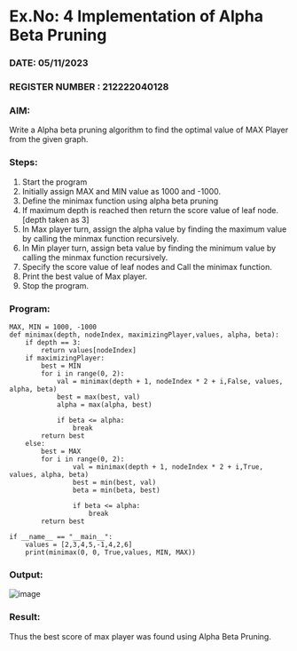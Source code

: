 # Ex.No: 4   Implementation of Alpha Beta Pruning 
### DATE: 05/11/2023                                                                           
### REGISTER NUMBER :  212222040128
### AIM: 
Write a Alpha beta pruning algorithm to find the optimal value of MAX Player from the given graph.
### Steps:
1. Start the program
2. Initially  assign MAX and MIN value as 1000 and -1000.
3.  Define the minimax function  using alpha beta pruning
4.  If maximum depth is reached then return the score value of leaf node. [depth taken as 3]
5.  In Max player turn, assign the alpha value by finding the maximum value by calling the minmax function recursively.
6.  In Min player turn, assign beta value by finding the minimum value by calling the minmax function recursively.
7.  Specify the score value of leaf nodes and Call the minimax function.
8.  Print the best value of Max player.
9.  Stop the program. 

### Program:
```
MAX, MIN = 1000, -1000
def minimax(depth, nodeIndex, maximizingPlayer,values, alpha, beta):
    if depth == 3:
        return values[nodeIndex]
    if maximizingPlayer:
        best = MIN
        for i in range(0, 2):
            val = minimax(depth + 1, nodeIndex * 2 + i,False, values, alpha, beta)
            best = max(best, val)
            alpha = max(alpha, best)

            if beta <= alpha:
                break
        return best
    else:
        best = MAX
        for i in range(0, 2):
                val = minimax(depth + 1, nodeIndex * 2 + i,True, values, alpha, beta)
                best = min(best, val)
                beta = min(beta, best)

                if beta <= alpha:
                    break
        return best

if __name__ == "__main__":
    values = [2,3,4,5,-1,4,2,6]
    print(minimax(0, 0, True,values, MIN, MAX))

```
### Output:
![image](https://github.com/Raghulshanmugam2004/AI_Lab_2023-24/assets/119561118/b85f991b-d42d-4637-97f4-dad7c7e39741)


### Result:
Thus the best score of max player was found using Alpha Beta Pruning.
